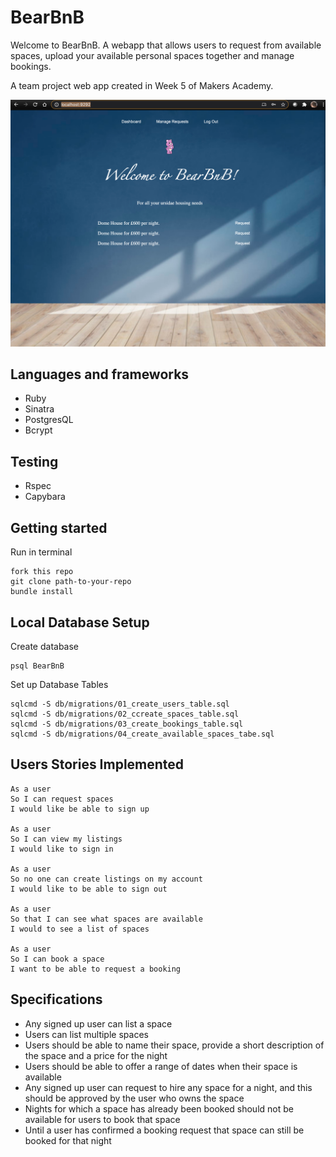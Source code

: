 # BearBnB

Welcome to BearBnB. A webapp that allows users to request from available spaces, upload your available personal spaces together and manage bookings.

A team project web app created in Week 5 of Makers Academy.

![homepage](public/home.png)


## Languages and frameworks
* Ruby
* Sinatra
* PostgresQL
* Bcrypt

## Testing
* Rspec
* Capybara

## Getting started 
Run in terminal  

    fork this repo  
    git clone path-to-your-repo  
    bundle install



## Local Database Setup
Create database

    psql BearBnB

Set up Database Tables  

    sqlcmd -S db/migrations/01_create_users_table.sql  
    sqlcmd -S db/migrations/02_ccreate_spaces_table.sql
    sqlcmd -S db/migrations/03_create_bookings_table.sql
    sqlcmd -S db/migrations/04_create_available_spaces_tabe.sql

## Users Stories Implemented

    As a user
    So I can request spaces
    I would like be able to sign up

    As a user
    So I can view my listings
    I would like to sign in 

    As a user
    So no one can create listings on my account
    I would like to be able to sign out

    As a user
    So that I can see what spaces are available
    I would to see a list of spaces

    As a user
    So I can book a space
    I want to be able to request a booking

## Specifications

* Any signed up user can list a space  
* Users can list multiple spaces  
* Users should be able to name their space, provide a short description of the space and a price for the night  
* Users should be able to offer a range of dates when their space is available  
* Any signed up user can request to hire any space for a night, and this should be approved by the user who owns the space  
* Nights for which a space has already been booked should not be available for users to book that space  
* Until a user has confirmed a booking request that space can still be booked for that night  




